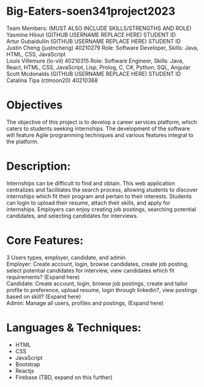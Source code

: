 # Big-Eaters-soen341project2023

Team Members: (MUST ALSO INCLUDE SKILLS/STRENGTHS AND ROLE)\
Yasmine Hilout (GITHUB USERNAME REPLACE HERE) STUDENT ID\
Artur Gubaidullin (GITHUB USERNAME REPLACE HERE) STUDENT ID\
Justin Cheng (justncheng) 40210279 Role: Software Developer, Skills: Java, HTML, CSS, JavaScript\
Louis Villemure (lo-vil) 40210315 Role: Software Engineer, Skills: Java, React, HTML, CSS, JavaScript, Lisp, Prolog, C, C#, Python, SQL, Angular\
Scott Mcdonalds (GITHUB USERNAME REPLACE HERE) STUDENT ID\
Catalina Tipa (ctmoon20) 40210368 

# Objectives

The objective of this project is to develop a career services platform, which caters to students seeking internships. The development of the software will feature Agile programming techniques and various features integral to the platform.

# Description:

Internships can be difficult to find and obtain. This web application centralizes and facilitates the search process, allowing students to discover internships which fit their program and pertain to their interests. Students can login to upload their resume, attach their skills, and apply for internships. Employers can enjoy creating job postings, searching potential candidates, and selecting candidates for interviews.

# Core Features:

3 Users types, employer, candidate, and admin\
Employer: Create account, login, browse candidates, create job posting, select potential candidates for interview, view candidates which fit requirements? (Expand here)\
Candidate: Create account, login, browse job postings, create and tailor profile to preference, upload resume, login through linkedin?, view postings based on skill? (Expand here)\
Admin: Manage all users, profiles and postings, (Expand here)

# Languages & Techniques:
- HTML
- CSS
- JavaScript
- Bootstrap
- Reactjs
- Firebase (TBD, expand on this further)
